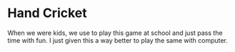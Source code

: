 # Hand Cricket
When we were kids, we use to play this game at school and just pass the time with fun. I just given this a way better to play the same with computer.
